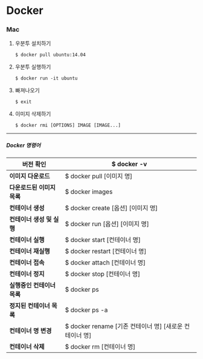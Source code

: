 # Docker



### Mac

1. 우분투 설치하기

   ```shell
   $ docker pull ubuntu:14.04
   ```

   

2. 우분투 실행하기

   ```shell
   $ docker run -it ubuntu
   ```

   

3. 빠져나오기

   ```shell
   $ exit
   ```



4. 이미지 삭제하기

   ```shell
   $ docker rmi [OPTIONS] IMAGE [IMAGE...]
   ```

   

---



##### Docker 명령어

| **버전 확인**              | $ docker -v                                             |
| -------------------------- | ------------------------------------------------------- |
| **이미지 다운로드**        | $ docker pull [이미지 명]                               |
| **다운로드된 이미지 목록** | $ docker images                                         |
| **컨테이너 생성**          | $ docker create [옵션] [이미지 명]                      |
| **컨테이너 생성 및 실행**  | $ docker run [옵션] [이미지 명]                         |
| **컨테이너 실행**          | $ docker start [컨테이너 명]                            |
| **컨테이너 재실행**        | $ docker restart [컨테이너 명]                          |
| **컨테이너 접속**          | $ docker attach [컨테이너 명]                           |
| **컨테이너 정지**          | $ docker stop [컨테이너 명]                             |
| **실행중인 컨테이너 목록** | $ docker ps                                             |
| **정지된 컨테이너 목록**   | $ docker ps -a                                          |
| **컨테이너 명 변경**       | $ docker rename [기존 컨테이너 명] [새로운 컨테이너 명] |
| **컨테이너 삭제**          | $ docker rm [컨테이너 명]                               |
